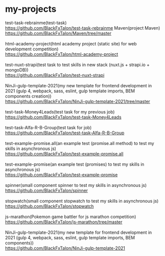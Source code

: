 # my-projects

test-task-rebrainme(test-task)
<br>
https://github.com/BlackFxTalon/test-task-rebrainme
Maven(project Maven)
<br>
https://github.com/BlackFxTalon/Maven/tree/master
<br>
<br>
html-academy-project(html academy project (static site) for web development competition)
<br>
https://github.com/BlackFxTalon/html-academy-project
<br>
<br>
test-nuxt-strapi(test task to test skills in new stack (nuxt.js + strapi.io + mongoDB))
<br>
https://github.com/BlackFxTalon/test-nuxt-strapi
<br>
<br>
NinJi-gulp-template-2021(my new template for frontend development in 2021 (gulp 4, webpack, sass, eslint, gulp template imports, BEM components creation))
<br>
https://github.com/BlackFxTalon/NinJi-gulp-template-2021/tree/master
<br>
<br>
test-task-Money4Leads(test task for my previous job)
<br>
https://github.com/BlackFxTalon/test-task-Money4Leads
<br>
<br>
test-task-Alfa-R-B-Group(test task for job)
<br>
https://github.com/BlackFxTalon/test-task-Alfa-R-B-Group
<br>
<br>
test-example-promise.all(an example test (promise.all method) to test my skills in asynchronous js)
<br>
https://github.com/BlackFxTalon/test-example-promise.all
<br>
<br>
test-example-promise(an example test (promises) to test my skills in asynchronous js)
<br>
https://github.com/BlackFxTalon/test-example-promise
<br>
<br>
spinner(small component spinner to test my skills in asynchronous js)
<br>
https://github.com/BlackFxTalon/spinner
<br>
<br>
stopwatch(small component stopwatch to test my skills in asynchronous js)
<br>
https://github.com/BlackFxTalon/stopwatch
<br>
<br>
js-marathon(Pokemon game battler for js marathon competition)
<br>
https://github.com/BlackFxTalon/js-marathon/tree/master
<br>
<br>
NinJi-gulp-template-2021(my new template for frontend development in 2021 (gulp 4, webpack, sass, eslint, gulp template imports, BEM components))
<br>
https://github.com/BlackFxTalon/NinJi-gulp-template-2021
